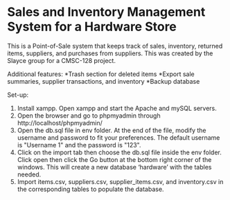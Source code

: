 # Sales and Inventory Management System for a Hardware Store
This is a Point-of-Sale system that keeps track of sales, inventory, returned items, suppliers, and purchases from suppliers. This was created by the Slayce group for a CMSC-128 project.

Additional features:
*Trash section for deleted items
*Export sale summaries, supplier transactions, and inventory
*Backup database

Set-up:
1. Install xampp. Open xampp and start the Apache and mySQL servers.
2. Open the browser and go to phpmyadmin through http://localhost/phpmyadmin/
3. Open the db.sql file in env folder. At the end of the file, modify the username and password to fit your preferences. The default username is "Username 1" and the password is "123".
3. Click on the import tab then choose the db.sql file inside the env folder. Click open then click the Go button at the bottom right corner of the windows. This will create a new database ‘hardware’ with the tables needed.
4. Import items.csv, suppliers.csv, supplier_items.csv, and inventory.csv in the corresponding tables to populate the database.


